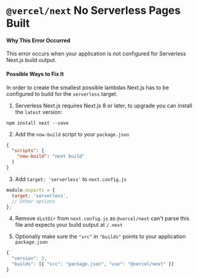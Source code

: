 # `@vercel/next` No Serverless Pages Built

#### Why This Error Occurred

This error occurs when your application is not configured for Serverless Next.js build output.

#### Possible Ways to Fix It

In order to create the smallest possible lambdas Next.js has to be configured to build for the `serverless` target.

1. Serverless Next.js requires Next.js 8 or later, to upgrade you can install the `latest` version:

```
npm install next --save
```

2. Add the `now-build` script to your `package.json`

```json
{
  "scripts": {
    "now-build": "next build"
  }
}
```

3. Add `target: 'serverless'` to `next.config.js`

```js
module.exports = {
  target: 'serverless',
  // Other options
};
```

4. Remove `distDir` from `next.config.js` as `@vercel/next` can't parse this file and expects your build output at `/.next`

5. Optionally make sure the `"src"` in `"builds"` points to your application `package.json`

```js
{
  "version": 2,
  "builds": [{ "src": "package.json", "use": "@vercel/next" }]
}
```
